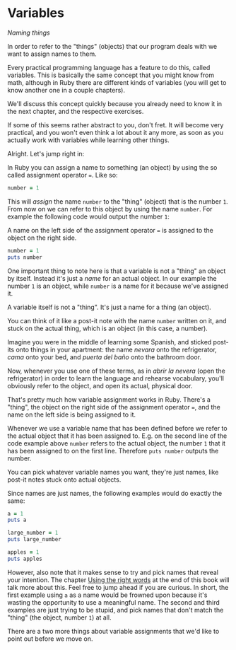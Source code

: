 # Variables

*Naming things*

In order to refer to the "things" (objects) that our program deals with we want
to assign names to them.

Every practical programming language has a feature to do this, called
variables. This is basically the same concept that you might know from math,
although in Ruby there are different kinds of variables (you will get to know
another one in a couple chapters).

We'll discuss this concept quickly because you already need to know it in the
next chapter, and the respective exercises.

If some of this seems rather abstract to you, don't fret. It will become very
practical, and you won't even think a lot about it any more, as soon as you
actually work with variables while learning other things.

Alright. Let's jump right in:

In Ruby you can assign a name to something (an object) by using the so called
assignment operator `=`. Like so:

```ruby
number = 1
```

This will *assign* the name `number` to the "thing" (object) that is the number
`1`. From now on we can refer to this object by using the name `number`. For
example the following code would output the number `1`:

<p class="hint">
A name on the left side of the assignment operator <code>=</code> is assigned
to the object on the right side.
</p>


```ruby
number = 1
puts number
```

One important thing to note here is that a variable is not a "thing" an object
by itself. Instead it's just a *name* for an actual object. In our example the
number `1` is an object, while `number` is a name for it because we've assigned
it.

<p class="hint">
A variable itself is not a "thing". It's just a name for a thing (an object).
</p>

You can think of it like a post-it note with the name `number` written on it,
and stuck on the actual thing, which is an object (in this case, a number).

Imagine you were in the middle of learning some Spanish, and sticked post-its
onto things in your apartment: the name *nevara* onto the refrigerator, *cama*
onto your bed, and *puerta del baño* onto the bathroom door.

Now, whenever you use one of these terms, as in *abrir la nevera* (open the
refrigerator) in order to learn the language and rehearse vocabulary, you'll
obviously refer to the object, and open its actual, physical door.

That's pretty much how variable assignment works in Ruby. There's a "thing",
the object on the right side of the assignment operator `=`, and the name on
the left side is being assigned to it.

Whenever we use a variable name that has been defined before we refer to the
actual object that it has been assigned to. E.g. on the second line of the
code example above `number` refers to the actual object, the number `1` that
it has been assigned to on the first line. Therefore `puts number` outputs
the number.

<p class="hint">
You can pick whatever variable names you want, they're just names, like post-it
notes stuck onto actual objects.
</p>

Since names are just names, the following examples would do exactly the same:

```ruby
a = 1
puts a

large_number = 1
puts large_number

apples = 1
puts apples
```

However, also note that it makes sense to try and pick names that reveal your
intention. The chapter <a href="/bonus/good_names.html">Using the right
words</a> at the end of this book will talk more about this. Feel free to jump
ahead if you are curious. In short, the first example using `a` as a name would
be frowned upon because it's wasting the opportunity to use a meaningful name.
The second and third examples are just trying to be stupid, and pick names that
don't match the "thing" (the object, number `1`) at all.

There are a two more things about variable assignments that we'd like to
point out before we move on.

